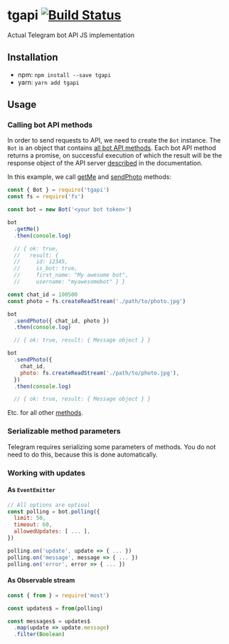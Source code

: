 # tgapi [![Build Status][status-img]][status-url]

Actual Telegram bot API JS implementation

## Installation

- npm: `npm install --save tgapi`
- yarn: `yarn add tgapi`

## Usage

### Calling bot API methods

In order to send requests to API, we need to create the `Bot` instance.
The `Bot` is an object that contains [all bot API methods][Available methods].
Each bot API method returns a promise, on successful execution of which the
result will be the response object of the API server
[described][Making requests] in the documentation.

In this example, we call [getMe][] and [sendPhoto][] methods:

```javascript
const { Bot } = require('tgapi')
const fs = require('fs')

const bot = new Bot('<your bot token>')

bot
  .getMe()
  .then(console.log)

  // { ok: true,
  //   result: {
  //     id: 12345,
  //     is_bot: true,
  //     first_name: "My awesome bot",
  //     username: "myawesomebot" } }

const chat_id = 100500
const photo = fs.createReadStream('./path/to/photo.jpg')

bot
  .sendPhoto({ chat_id, photo })
  .then(console.log)

  // { ok: true, result: { Message object } }

bot
  .sendPhoto({
    chat_id,
    photo: fs.createReadStream('./path/to/photo.jpg'),
  })
  .then(console.log)

  // { ok: true, result: { Message object } }
```

Etc. for all other [methods][Available methods].

### Serializable method parameters

Telegram requires serializing some parameters of methods. You do not need to do
this, because this is done automatically.

### Working with updates

#### As `EventEmitter`

```js
// All options are optioal
const polling = bot.polling({
  limit: 50,
  timeout: 60,
  allowedUpdates: [ ... ],
})

polling.on('update', update => { ... })
polling.on('message', message => { ... })
polling.on('error', error => { ... })
```

#### As Observable stream

```js
const { from } = require('most')

const updates$ = from(polling)

const messages$ = updates$
  .map(update => update.message)
  .filter(Boolean)
```

[API]: https://core.telegram.org/bots/API
[Making requests]: https://core.telegram.org/bots/API#making-requests
[Available methods]: https://core.telegram.org/bots/API#available-methods
[getMe]: https://core.telegram.org/bots/API#getme
[getUpdates]: https://core.telegram.org/bots/API#getupdates
[sendPhoto]: https://core.telegram.org/bots/API#sendphoto
[Update]: https://core.telegram.org/bots/API#update

[Flow]: https://flow.org/

[status-url]: https://travis-ci.org/bigslycat/tgapi
[status-img]: https://travis-ci.org/bigslycat/tgapi.svg?branch=master
